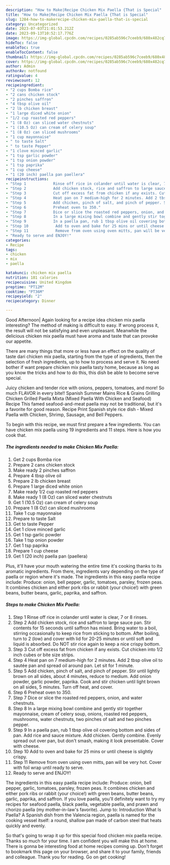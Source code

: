 ```yaml
---
description: "How to Make|Recipe Chicken Mix Paella {That is Special"
title: "How to Make|Recipe Chicken Mix Paella {That is Special"
slug: 1284-how-to-makerecipe-chicken-mix-paella-that-is-special
category: Uncategorized
date: 2023-07-03T21:01:53.212Z
date: 2023-09-13T10:52:17.776Z
image: https://img-global.cpcdn.com/recipes/0285ab596c7ceeb9/680x482cq70/chicken-mix-paella-recipe-main-photo.jpg
hideToc: false
enableToc: true
enableTocContent: false
thumbnail: https://img-global.cpcdn.com/recipes/0285ab596c7ceeb9/680x482cq70/chicken-mix-paella-recipe-main-photo.jpg
cover: https://img-global.cpcdn.com/recipes/0285ab596c7ceeb9/680x482cq70/chicken-mix-paella-recipe-main-photo.jpg
author: Admin
authorAv: notfound
ratingvalue: 4
reviewcount: 12
recipeingredient:
- "2 cups Bomba rice"
- "2 cans chicken stock"
- "2 pinches saffron"
- "4 tbsp olive oil"
- "2 lb chicken breast"
- "1 large diced white onion"
- "1/2 cup roasted red peppers"
- "1 (8 Oz) can sliced water chestnuts"
- "1 (10.5 Oz) can cream of celery soup"
- "1 (8 Oz) can sliced mushrooms"
- "1 cup mayonnaise"
- " to taste Salt"
- " to taste Pepper"
- "1 clove minced garlic"
- "1 tsp garlic powder"
- "1 tsp onion powder"
- "1 tsp paprika"
- "1 cup cheese"
- "1 (20 inch) paella pan paellera"
recipeinstructions:
- "Step 1            Rinse off rice in colander until water is clear, 7 or 8 rinses."
- "Step 2            Add chicken stock, rice and saffron to large sauce pan. Stir contents for 15 seconds until saffron has mixed. Bring water to a boil, stirring occasionally to keep rice from sticking to bottom. After boiling, turn to 2 (low) and cover with lid for 20-25 minutes or until soft and liquid is absorbed. Do NOT stir rice again to keep a nice crispy bottom."
- "Step 3            Cut off excess fat from chicken if any exists. Cut chicken into 1/2 inch cubes or bite size strips."
- "Step 4            Heat pan on 7 medium-high for 2 minutes. Add 2 tbsp olive oil to sautée pan and spread oil around pan. Let sit for 1 minute."
- "Step 5            Add chicken, pinch of salt, and pinch of pepper. Stir until lightly brown on all sides, about 4 minutes, reduce to medium. Add onion powder, garlic powder, paprika. Cook and stir chicken until light brown on all sides, 5 minutes. Turn off heat, and cover."
- "Step 6            Preheat oven to 350."
- "Step 7            Dice or slice the roasted red peppers, onion, and water chestnuts."
- "Step 8            In a large mixing bowl combine and gently stir together mayonnaise, cream of celery soup, onions, roasted red peppers, mushrooms, water chestnuts, two pinches of salt and two pinches pepper."
- "Step 9            In a paella pan, rub 1 tbsp olive oil covering bottom and sides of pan. Add rice and sauce mixture. Add chicken. Gently combine. Evenly spread out over pan, but don&#39;t smash, making it look presentable. Cover with cheese."
- "Step 10            Add to oven and bake for 25 mins or until cheese is slightly crispy."
- "Step 11            Remove from oven using oven mitts, pan will be very hot. Cover with foil wrap until ready to serve."
- "Ready to serve and ENJOY!"
categories:
- Recipe
tags:
- chicken
- mix
- paella

katakunci: chicken mix paella 
nutrition: 181 calories
recipecuisine: United Kingdom
preptime: "PT12M"
cooktime: "PT36M"
recipeyield: "2"
recipecategory: Dinner

---
```



Good Afternoon| Again looking for a recipe idea chicken mix paella interesting? The method of making is difficult to easy. If wrong process it, the result will not be satisfying and even unpleasant. Meanwhile the delicious chicken mix paella must have aroma and taste that can provoke our appetite.






There are many things that more or less have an effect on the quality of taste dari chicken mix paella, starting from the type of ingredients, then the selection of fresh ingredients, up to how to process and serve it. No need bother if want prepare chicken mix paella tasty home, because as long as you know the tricks and how to do this, this dish be able to become serve special.


Juicy chicken and tender rice with onions, peppers, tomatoes, and more! So much FLAVOR in every bite!! Spanish Summer Mains Rice &amp; Grains Grilling Chicken Grilled Paella Mixta (Mixed Paella With Chicken and Seafood) Recipe This famed seafood-and-meat paella may not be traditional, but it&#39;s a favorite for good reason. Recipe Print Spanish style rice dish - Mixed Paella with Chicken, Shrimp, Sausage, and Bell Peppers.


To begin with this recipe, we must first prepare a few ingredients. You can have chicken mix paella using 19 ingredients and 11 steps. Here is how you cook that.

<!--inarticleads1-->

##### The ingredients needed to make Chicken Mix Paella:

1. Get 2 cups Bomba rice
1. Prepare 2 cans chicken stock
1. Make ready 2 pinches saffron
1. Prepare 4 tbsp olive oil
1. Prepare 2 lb chicken breast
1. Prepare 1 large diced white onion
1. Make ready 1/2 cup roasted red peppers
1. Make ready 1 (8 Oz) can sliced water chestnuts
1. Get 1 (10.5 Oz) can cream of celery soup
1. Prepare 1 (8 Oz) can sliced mushrooms
1. Take 1 cup mayonnaise
1. Prepare  to taste Salt
1. Get  to taste Pepper
1. Get 1 clove minced garlic
1. Get 1 tsp garlic powder
1. Take 1 tsp onion powder
1. Get 1 tsp paprika
1. Prepare 1 cup cheese
1. Get 1 (20 inch) paella pan (paellera)


Plus, it&#39;ll have your mouth watering the entire time it&#39;s cooking thanks to its aromatic ingredients. From there, ingredients vary depending on the type of paella or region where it&#39;s made. The ingredients in this easy paella recipe include: Produce: onion, bell pepper, garlic, tomatoes, parsley, frozen peas. It combines chicken and either pork ribs or rabbit (your choice!) with green beans, butter beans, garlic, paprika, and saffron. 

<!--inarticleads2-->

##### Steps to make Chicken Mix Paella:

1. Step 1            Rinse off rice in colander until water is clear, 7 or 8 rinses.
1. Step 2            Add chicken stock, rice and saffron to large sauce pan. Stir contents for 15 seconds until saffron has mixed. Bring water to a boil, stirring occasionally to keep rice from sticking to bottom. After boiling, turn to 2 (low) and cover with lid for 20-25 minutes or until soft and liquid is absorbed. Do NOT stir rice again to keep a nice crispy bottom.
1. Step 3            Cut off excess fat from chicken if any exists. Cut chicken into 1/2 inch cubes or bite size strips.
1. Step 4            Heat pan on 7 medium-high for 2 minutes. Add 2 tbsp olive oil to sautée pan and spread oil around pan. Let sit for 1 minute.
1. Step 5            Add chicken, pinch of salt, and pinch of pepper. Stir until lightly brown on all sides, about 4 minutes, reduce to medium. Add onion powder, garlic powder, paprika. Cook and stir chicken until light brown on all sides, 5 minutes. Turn off heat, and cover.
1. Step 6            Preheat oven to 350.
1. Step 7            Dice or slice the roasted red peppers, onion, and water chestnuts.
1. Step 8            In a large mixing bowl combine and gently stir together mayonnaise, cream of celery soup, onions, roasted red peppers, mushrooms, water chestnuts, two pinches of salt and two pinches pepper.
1. Step 9            In a paella pan, rub 1 tbsp olive oil covering bottom and sides of pan. Add rice and sauce mixture. Add chicken. Gently combine. Evenly spread out over pan, but don&#39;t smash, making it look presentable. Cover with cheese.
1. Step 10            Add to oven and bake for 25 mins or until cheese is slightly crispy.
1. Step 11            Remove from oven using oven mitts, pan will be very hot. Cover with foil wrap until ready to serve.
1. Ready to serve and ENJOY!

The ingredients in this easy paella recipe include: Produce: onion, bell pepper, garlic, tomatoes, parsley, frozen peas. It combines chicken and either pork ribs or rabbit (your choice!) with green beans, butter beans, garlic, paprika, and saffron. If you love paella, you&#39;ll definitely want to try my recipes for seafood paella, black paella, vegetable paella, and prawn and chorizo paella (my mother-in-law&#39;s favorite). Jump to: Introduction What Is Paella? A Spanish dish from the Valencia region, paella is named for the cooking vessel itself: a round, shallow pan made of carbon steel that heats quickly and evenly. 

So that's going to wrap it up for this special food chicken mix paella recipe. Thanks so much for your time. I am confident you will make this at home. There is gonna be interesting food at home recipes coming up. Don't forget to bookmark this page on your browser, and share it to your family, friends and colleague. Thank you for reading. Go on get cooking!
